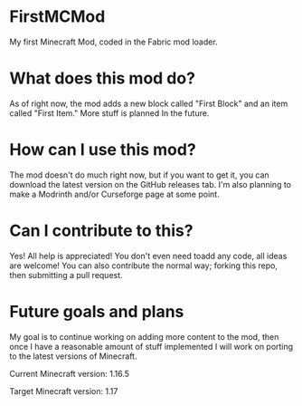 # FirstMCMod
My first Minecraft Mod,
coded in the Fabric mod loader.

# What does this mod do?
As of right now, the mod adds a new block called
"First Block" and an item called "First Item." More stuff is planned
In the future.

# How can I use this mod?
The mod doesn't do much right now, but if you want to get it, you can download
the latest version on the GitHub releases tab.
I'm also planning to make a Modrinth and/or Curseforge page at some point.

# Can I contribute to this?
Yes! All help is appreciated! You don't even need toadd any code, all ideas are welcome!
You can also contribute the normal way; forking this repo, then submitting a pull request.

# Future goals and plans
My goal is to continue working on adding more content to the mod, then once I
have a reasonable amount of stuff implemented I will work on porting to the latest versions of Minecraft.

Current Minecraft version: 1.16.5

Target Minecraft version: 1.17




